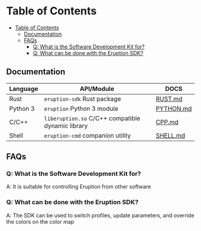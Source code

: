 # Table of Contents

- [Table of Contents](#table-of-contents)
  - [Documentation](#documentation)
  - [FAQs](#faqs)
    - [Q: What is the Software Development Kit for?](#q-what-is-the-software-development-kit-for)
    - [Q: What can be done with the Eruption SDK?](#q-what-can-be-done-with-the-eruption-sdk)

## Documentation

| Language | API/Module                                           | DOCS                             |
| ---------| ---------------------------------------------------- | -------------------------------- |
| Rust     | `eruption-sdk` Rust package                          | [RUST.md](RUST.md)               |
| Python 3 | `eruption` Python 3 module                           | [PYTHON.md](PYTHON.md)           |
| C/C++    | `liberuption.so` C/C++ compatible dynamic library    | [CPP.md](CXX.md)                 |
| Shell    | `eruption-cmd` companion utility                     | [SHELL.md](SHELL.md)             |

## FAQs

### Q: What is the Software Development Kit for?

A: It is suitable for controlling Eruption from other software

### Q: What can be done with the Eruption SDK?

A: The SDK can be used to switch profiles, update parameters, and override the colors on the color map
